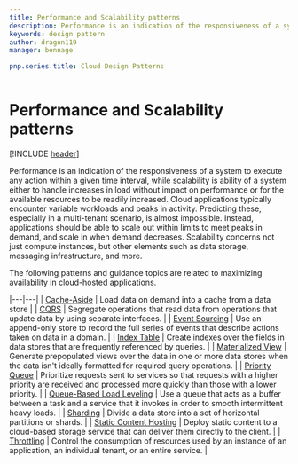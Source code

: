 ```yaml
---
title: Performance and Scalability patterns
description: Performance is an indication of the responsiveness of a system to execute any action within a given time interval, while scalability is ability of a system either to handle increases in load without impact on performance or for the available resources to be readily increased. Cloud applications typically encounter variable workloads and peaks in activity. Predicting these, especially in a multi-tenant scenario, is almost impossible. Instead, applications should be able to scale out within limits to meet peaks in demand, and scale in when demand decreases. Scalability concerns not just compute instances, but other elements such as data storage, messaging infrastructure, and more.
keywords: design pattern
author: dragon119
manager: bennage

pnp.series.title: Cloud Design Patterns
---
```


# Performance and Scalability patterns

[!INCLUDE [header](../_includes/header.md)]

Performance is an indication of the responsiveness of a system to execute any action within a given time interval, while scalability is ability of a system either to handle increases in load without impact on performance or for the available resources to be readily increased. Cloud applications typically encounter variable workloads and peaks in activity. Predicting these, especially in a multi-tenant scenario, is almost impossible. Instead, applications should be able to scale out within limits to meet peaks in demand, and scale in when demand decreases. Scalability concerns not just compute instances, but other elements such as data storage, messaging infrastructure, and more.

The following patterns and guidance topics are related to maximizing availability in cloud-hosted applications.

|---|---|
| [Cache-Aside](../cache-aside.md) | Load data on demand into a cache from a data store |
| [CQRS](../command-and-query-responsibility-segregation-cqrs.md) | Segregate operations that read data from operations that update data by using separate interfaces. |
| [Event Sourcing](../event-sourcing.md) | Use an append-only store to record the full series of events that describe actions taken on data in a domain. |
| [Index Table](../index-table.md) | Create indexes over the fields in data stores that are frequently referenced by queries. |
| [Materialized View](../materialized-view.md) | Generate prepopulated views over the data in one or more data stores when the data isn't ideally formatted for required query operations. |
| [Priority Queue](../priority-queue.md) | Prioritize requests sent to services so that requests with a higher priority are received and processed more quickly than those with a lower priority. |
| [Queue-Based Load Leveling](../queue-based-load-leveling.md) | Use a queue that acts as a buffer between a task and a service that it invokes in order to smooth intermittent heavy loads. |
| [Sharding](../sharding.md) | Divide a data store into a set of horizontal partitions or shards. |
| [Static Content Hosting](../static-content-hosting.md) | Deploy static content to a cloud-based storage service that can deliver them directly to the client. |
| [Throttling](../throttling.md) | Control the consumption of resources used by an instance of an application, an individual tenant, or an entire service. |